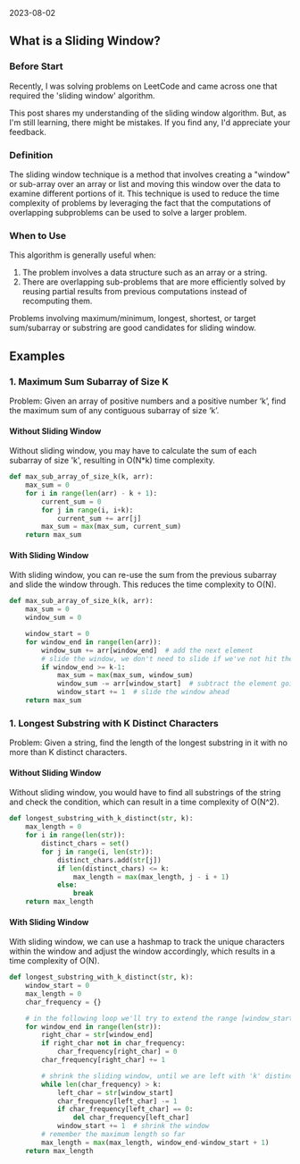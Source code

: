 2023-08-02

## What is a Sliding Window?

### Before Start

Recently, I was solving problems on LeetCode and came across one that required the 'sliding window' algorithm.

This post shares my understanding of the sliding window algorithm. But, as I'm still learning, there might be mistakes. If you find any, I'd appreciate your feedback.

### Definition

The sliding window technique is a method that involves creating a "window" or sub-array over an array or list and moving this window over the data to examine different portions of it. This technique is used to reduce the time complexity of problems by leveraging the fact that the computations of overlapping subproblems can be used to solve a larger problem.

### When to Use

This algorithm is generally useful when:

1. The problem involves a data structure such as an array or a string.
2. There are overlapping sub-problems that are more efficiently solved by reusing partial results from previous computations instead of recomputing them.

Problems involving maximum/minimum, longest, shortest, or target sum/subarray or substring are good candidates for sliding window.

## Examples

### 1. **Maximum Sum Subarray of Size K**

Problem: Given an array of positive numbers and a positive number ‘k’, find the maximum sum of any contiguous subarray of size ‘k’.

#### Without Sliding Window

Without sliding window, you may have to calculate the sum of each subarray of size 'k', resulting in O(N\*k) time complexity.

```python
def max_sub_array_of_size_k(k, arr):
    max_sum = 0
    for i in range(len(arr) - k + 1):
        current_sum = 0
        for j in range(i, i+k):
            current_sum += arr[j]
        max_sum = max(max_sum, current_sum)
    return max_sum
```

#### With Sliding Window

With sliding window, you can re-use the sum from the previous subarray and slide the window through. This reduces the time complexity to O(N).

```python
def max_sub_array_of_size_k(k, arr):
    max_sum = 0
    window_sum = 0

    window_start = 0
    for window_end in range(len(arr)):
        window_sum += arr[window_end]  # add the next element
        # slide the window, we don't need to slide if we've not hit the required window size of 'k'
        if window_end >= k-1:
            max_sum = max(max_sum, window_sum)
            window_sum -= arr[window_start]  # subtract the element going out
            window_start += 1  # slide the window ahead
    return max_sum
```

### 1. **Longest Substring with K Distinct Characters**

Problem: Given a string, find the length of the longest substring in it with no more than K distinct characters.

#### Without Sliding Window

Without sliding window, you would have to find all substrings of the string and check the condition, which can result in a time complexity of O(N^2).

```python
def longest_substring_with_k_distinct(str, k):
    max_length = 0
    for i in range(len(str)):
        distinct_chars = set()
        for j in range(i, len(str)):
            distinct_chars.add(str[j])
            if len(distinct_chars) <= k:
                max_length = max(max_length, j - i + 1)
            else:
                break
    return max_length
```

#### With Sliding Window

With sliding window, we can use a hashmap to track the unique characters within the window and adjust the window accordingly, which results in a time complexity of O(N).

```python
def longest_substring_with_k_distinct(str, k):
    window_start = 0
    max_length = 0
    char_frequency = {}

    # in the following loop we'll try to extend the range [window_start, window_end]
    for window_end in range(len(str)):
        right_char = str[window_end]
        if right_char not in char_frequency:
            char_frequency[right_char] = 0
        char_frequency[right_char] += 1

        # shrink the sliding window, until we are left with 'k' distinct characters in the char_frequency
        while len(char_frequency) > k:
            left_char = str[window_start]
            char_frequency[left_char] -= 1
            if char_frequency[left_char] == 0:
                del char_frequency[left_char]
            window_start += 1  # shrink the window
        # remember the maximum length so far
        max_length = max(max_length, window_end-window_start + 1)
    return max_length
```
